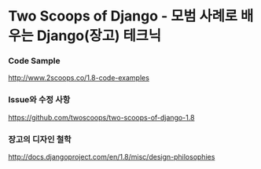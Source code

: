 Two Scoops of Django - 모범 사례로 배우는 Django(장고) 테크닉
==============================================================

### Code Sample

http://www.2scoops.co/1.8-code-examples

### Issue와 수정 사항

https://github.com/twoscoops/two-scoops-of-django-1.8


### 장고의 디자인 철학

http://docs.djangoproject.com/en/1.8/misc/design-philosophies

